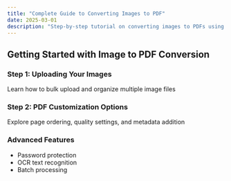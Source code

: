 ```yaml
---
title: "Complete Guide to Converting Images to PDF"
date: 2025-03-01
description: "Step-by-step tutorial on converting images to PDFs using our online tool. Learn advanced features and troubleshooting tips."
---
```


## Getting Started with Image to PDF Conversion

### Step 1: Uploading Your Images
Learn how to bulk upload and organize multiple image files

### Step 2: PDF Customization Options
Explore page ordering, quality settings, and metadata addition

### Advanced Features
- Password protection
- OCR text recognition
- Batch processing

